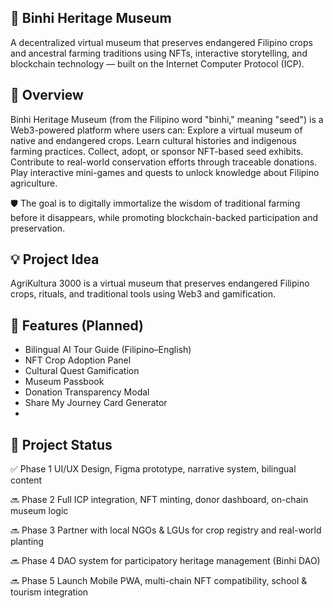 ## 🌱 Binhi Heritage Museum

A decentralized virtual museum that preserves endangered Filipino crops and ancestral farming traditions using NFTs, interactive storytelling, and blockchain technology — built on the Internet Computer Protocol (ICP).

## 📌 Overview

Binhi Heritage Museum (from the Filipino word "binhi," meaning "seed") is a Web3-powered platform where users can:
Explore a virtual museum of native and endangered crops.
Learn cultural histories and indigenous farming practices.
Collect, adopt, or sponsor NFT-based seed exhibits.
Contribute to real-world conservation efforts through traceable donations.
Play interactive mini-games and quests to unlock knowledge about Filipino agriculture.

🛡️ The goal is to digitally immortalize the wisdom of traditional farming before it disappears, while promoting blockchain-backed participation and preservation.
## 💡 Project Idea
AgriKultura 3000 is a virtual museum that preserves endangered Filipino crops, rituals, and traditional tools using Web3 and gamification.

## 🎯 Features (Planned)
- Bilingual AI Tour Guide (Filipino–English)
- NFT Crop Adoption Panel
- Cultural Quest Gamification
- Museum Passbook
- Donation Transparency Modal
- Share My Journey Card Generator
- 
## 🎯 Project Status
✅ Phase 1
UI/UX Design, Figma prototype, narrative system, bilingual content

🔜 Phase 2
Full ICP integration, NFT minting, donor dashboard, on-chain museum logic

🔜 Phase 3
Partner with local NGOs & LGUs for crop registry and real-world planting

🔜 Phase 4
DAO system for participatory heritage management (Binhi DAO)

🔜 Phase 5
Launch Mobile PWA, multi-chain NFT compatibility, school & tourism integration

